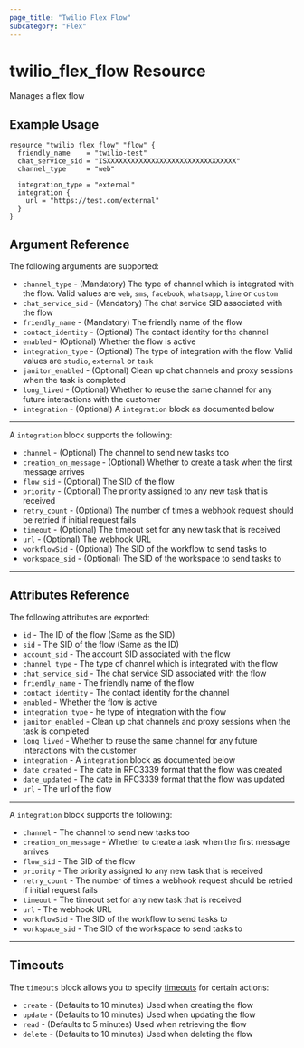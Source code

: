 ```yaml
---
page_title: "Twilio Flex Flow"
subcategory: "Flex"
---
```


# twilio_flex_flow Resource

Manages a flex flow

## Example Usage

```hcl
resource "twilio_flex_flow" "flow" {
  friendly_name    = "twilio-test"
  chat_service_sid = "ISXXXXXXXXXXXXXXXXXXXXXXXXXXXXXXXX"
  channel_type     = "web"

  integration_type = "external"
  integration {
    url = "https://test.com/external"
  }
}
```

## Argument Reference

The following arguments are supported:

- `channel_type` - (Mandatory) The type of channel which is integrated with the flow. Valid values are `web`, `sms`, `facebook`, `whatsapp`, `line` or `custom`
- `chat_service_sid` - (Mandatory) The chat service SID associated with the flow
- `friendly_name` - (Mandatory) The friendly name of the flow
- `contact_identity` - (Optional) The contact identity for the channel
- `enabled` - (Optional) Whether the flow is active
- `integration_type` - (Optional) The type of integration with the flow. Valid values are `studio`, `external` or `task`
- `janitor_enabled` - (Optional) Clean up chat channels and proxy sessions when the task is completed
- `long_lived` - (Optional) Whether to reuse the same channel for any future interactions with the customer
- `integration` - (Optional) A `integration` block as documented below

---

A `integration` block supports the following:

- `channel` - (Optional) The channel to send new tasks too
- `creation_on_message` - (Optional) Whether to create a task when the first message arrives
- `flow_sid` - (Optional) The SID of the flow
- `priority` - (Optional) The priority assigned to any new task that is received
- `retry_count` - (Optional) The number of times a webhook request should be retried if initial request fails
- `timeout` - (Optional) The timeout set for any new task that is received
- `url` - (Optional) The webhook URL
- `workflowSid` - (Optional) The SID of the workflow to send tasks to
- `workspace_sid` - (Optional) The SID of the workspace to send tasks to

---

## Attributes Reference

The following attributes are exported:

- `id` - The ID of the flow (Same as the SID)
- `sid` - The SID of the flow (Same as the ID)
- `account_sid` - The account SID associated with the flow
- `channel_type` - The type of channel which is integrated with the flow
- `chat_service_sid` - The chat service SID associated with the flow
- `friendly_name` - The friendly name of the flow
- `contact_identity` - The contact identity for the channel
- `enabled` - Whether the flow is active
- `integration_type` - he type of integration with the flow
- `janitor_enabled` - Clean up chat channels and proxy sessions when the task is completed
- `long_lived` - Whether to reuse the same channel for any future interactions with the customer
- `integration` - A `integration` block as documented below
- `date_created` - The date in RFC3339 format that the flow was created
- `date_updated` - The date in RFC3339 format that the flow was updated
- `url` - The url of the flow

---

A `integration` block supports the following:

- `channel` - The channel to send new tasks too
- `creation_on_message` - Whether to create a task when the first message arrives
- `flow_sid` - The SID of the flow
- `priority` - The priority assigned to any new task that is received
- `retry_count` - The number of times a webhook request should be retried if initial request fails
- `timeout` - The timeout set for any new task that is received
- `url` - The webhook URL
- `workflowSid` - The SID of the workflow to send tasks to
- `workspace_sid` - The SID of the workspace to send tasks to

---

## Timeouts

The `timeouts` block allows you to specify [timeouts](https://www.terraform.io/docs/configuration/resources.html#timeouts) for certain actions:

- `create` - (Defaults to 10 minutes) Used when creating the flow
- `update` - (Defaults to 10 minutes) Used when updating the flow
- `read` - (Defaults to 5 minutes) Used when retrieving the flow
- `delete` - (Defaults to 10 minutes) Used when deleting the flow
